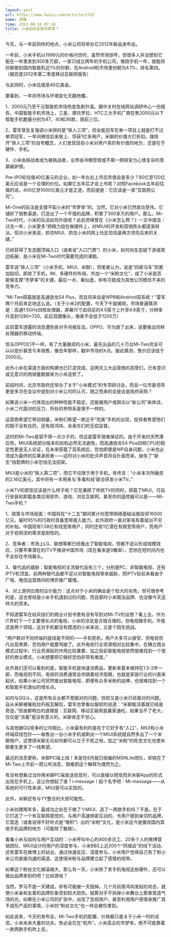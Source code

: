```yaml
---
layout: post
url: https://www.huxiu.com/article/2722
name: 虎嗅
time: 2012-08-16 07:18
title: 小米如何支撑市梦率？
---
```

今天，与一年前同样的地点，小米公司将举办它2012年新品发布会。

一年前，小米手机以1999元的价格问世时，虽然市场惊呼，但很多人并没想到它能在一年里卖到300多万部，一家只成立两年的手机公司，做刚手机一年，就能将份额做到国内智能机近1%的份额，在Android机市场里份额为4.1%，排名第四。（据百度2012年第二季度移动互联网报告）

与此同时，小米估值至40亿美金。

要看到，一年间市场与环境变化天翻地覆。

1、2000元乃至千元智能机市场热度急剧升温。据中关村在线网站调研中心一份报告，中国智能手机市场上，三星、摩托罗拉、HTC三大手机厂商在售2000元以下智能手机数量分别为47、40和36款，居前三位。

2、雷军曾反复强调小米拼的是“铁人三项”，但全能冠军在单一项目上就是打不过单项冠军，一年间微信后来居上、俘获1亿多用户，米聊的价值大打折扣。拨除开“铁人三项”的自夸概念，人们发现目前小米对用户真的有价值的地方，还是在于硬件、手机。

3、小米由挑战者成为被挑战者，业界由冷眼旁观或不屑一顾转变为心情复杂的羡慕嫉妒恨。

Pre-IPO轮估值40亿美元的企业，如一年左右上市后市值会是多少？80亿至120亿美元应该是一个合理的价位。如果它五年后才会上市呢？对照Facebook五年前估值的话，400亿至1000亿美元才是正道，而前提是：它应该是一家“互联网公司”。

Mi-One的玩法是支撑不起小米的“市梦率”的。当然，它对小米已然居功至伟。它铺好了销售渠道，打造出了一个不错的品牌、积累了300多万的用户。那么，Mi-Two时代，小米的玩法如何升级呢？此前虎嗅曾在《小米怎么熬？》一文中提及：过去一年，小米更多“把精力投在做硬件上，对MIUI的开发和营销势头都逐渐转淡，但对小米来说，抓住MIUI、抓住小米的网上社区恰恰是再次领先后来的关键。”

已经获得了生态圈顶端入口（或者说“入口门票”）的小米，如何向生态链下游或周边拓展，是小米在Mi-Two时代需要完成的课题。

雷军说“铁人三项”（小米手机、MIUI、米聊），但笔者认为，说是“四架马车”则更加贴切，即除了手机，IM、多硬件的布局、外加一个“米粉文化”，成了小米是否能够支撑“市梦率”的关键。最后一点，看似虚，却有可能成为其他公司模仿不来的竞争力。

“Mi-Two搭载就是高通骁龙S4 Plus，而且将来会是WP8和Andriod双系统！”雷军两个月前肯定地这么说。（关于小米2的配置，今天下午就揭晓，市场普遍猜测是：高通1.5GHz四核处理器，屏幕尺寸由目前的4.0英寸上升至4.6英寸，分辨率升高到1280×720，前后双摄像头，像素不会低于1200万）

此前雷军透露的消息遭到各对手间接反击。OPPO、华为跳了出来，说要推出同样处理器的移动终端。

但与OPPO们不一样，有了大量融资的小米，最先出品的几十万台Mi-Two完全可以以低价甚至亏本销售，像去年那样，戳中市场的X点。据此猜测，售价应该低于2000元。

此外小米在渠道方面的构建也已打造完成，这两天三大运营商的高管们，已有意识或无意识的用销量数据来为小米造势了。

前段时间，北京市政府还举办了关于“小米模式”的专项研讨会，而且一位市委领导更是多次在会议中提到对小米公司的认可，随之而来的会是会是政府采购？

如果说小米一代体现出的种种性能不稳定，还能被用户或舆论以“新公司”来体谅，小米二代面对的压力、所处的参照系是很不一样的。

运营商希望它带动销量，米粉们希望一款近乎“完美”手机的出现，投资者希望他们的银子没有白扔，还有周鸿祎、余承东们的无偿监督。

这时的Mi-Two是容不得一点沙子的，但这是雷军很难保证的。由于开发的天然滞后性，MIUI系统部分版本的宕机必然无法避免，而高通骁龙S4 Plus四核CPU的稳定性更是无人论证，在未来搭载了双系统后，恐怕即便是WP自身问题，小米也必须成为最终的后果承担者——这时对小米的批评声音将会扑面而来，缺失了“新生”挡箭牌的小米恐怕无法招架。

MIUI是小米的“铁人第二项”，而它不仅限于用于手机。有传言：“小米本次所融资的2.16亿美元，其中将有一半用来与‘多看科技’联合研发小米TV。”

小米TV的原型应该是什么样子呢？它在兼顾了传统TV的同时，搭载了MIUI，可自行安装和卸载各类应用软件、游戏、浏览互联网，甚至你的遥控器可以是——Mi-Two手机？

1、政策与市场层面：中国将在“十二五”期间累计向宽带网络基础设施投资16000亿元，届时95%的行政村具备宽带接入能力，此外政府一直对家电有着层出不穷的补贴。中国现有1.58亿有线宽带用户，同时还有1亿潜在有限宽带用户，而用户对于视频流的需求是刚性的。

2、竞争者：市场上LG、联想等都已经推出了智能电视，但都不足以形成规模效应，只要苹果潜在的iTV不推进中国市场（现在看来是0概率），恐怕在短时间内也不会存在市场寡头。

3、替代品的威胁：智能电视的主流替代品有三个，分别是PC、非智能电视，还有IPTV机顶盒，前两种替代品都不足以对智能电视带来威胁，而IPTV目前来看由于广电、电信运营商间的博弈推广缓慢。

4、对上游供应商的议价能力：这点对于小米的确会是个较大的劣势，但可值参考的是，这也曾经是小米手机遇到过的问题，而且那时小米既没品牌、也没像今天这样大的资本。

不知道雷军在给风投们的商业计划书里有没有写到对Mi-TV的设想？看上去，作为IT界的下一个主要增长点的电视，小米的涉足是合情合理的。但电视跟手机，毕竟还是两个领域，这对手机都没有摸透的小米来说，又是个陌生挑战。

“用户群对不同终端的底线是不同的——手机死机，用户大多可以接受，但电视但凡出现黑屏，恐怕用户就要骂娘了。此外电视行业资源相对比较集中，在确立商业模式过程中，行业资源起的作用比较重要，加之目前智能电视依然很难找到一个很好的商业模式，小米想要把它做好恐怕非常有难度。”

此外我们还可以看到的是，智能手机是快速消费品，更新率基本维持在1.5-2年一部，而电视则不同，电视的消费通常会伴随着经济周期，也就是家装行业的兴衰来起伏，如果小米公司贸然推出智能电视，即便有众多米粉的追捧，也很难找到一个和智能手机类似的增长点。

如何与QQ斗，这是所有企业都不想面对的问题，但却又是小米已经面对的问题。自从米聊被摧枯拉朽般瓦解后，雷军也曾看似服软的说道：“米聊能活着就已经是奇迹。”但谁都明白的道理是：互联网、移动互联网是赢家通吃，如果当不了老大，仅仅是“活着”是没有意义的。米聊肯定不甘心。

与其他跟QQ竞争的公司相比，小米最有利的是在于它好歹有“入口”，MIUI和小米终端双线包抄——每售出一台小米手机或刷出一个MIUI系统就自然多出了一个米聊用户，这使得米聊无论如何都可以立于不死之地，加之“米粉”的死忠文化也使米聊重生更多了一线希望。

最近的消息更称，米聊PC端上线！本是在6月就已收编的MSNLite团队，却挑在了Mi-Two上市前一周公布消息，很难把这个解释为偶然为之。

有没有想象过当你用米聊PC端发送信息时，可以直接以短信而非米聊App的形式出现在手机上，这让你想起了谁？i-message！起个名字吧：Mi-message——从系统的可行性来讲，MIUI是可以实现的。

此外，米聊还有与YY整合的大把可能性。

小米创建两年多，最成功之处在于做了个MIUI、造了一两款手机吗？不是。在于它打造了一个有互联网感觉的、与用户高速频密互动的、令用户感到亲切的品牌，它营造（或者说得不好听点是“堆积”）出的“米粉”文化，是小米迄今是傲视国内其他手机品牌的地方（可能除了魅族）。

看看小米与如何与用户互动的：小米呼叫中心的400余员工、20多个人的微博营销团队、MIUI设计时用户的深度参与、小米BBS上近200个“同城会”的线下活动、还有雷军在微博上的站台，通过快速反应、深度参与，小米用户觉得自己有了和小米公司直接沟通的渠道，这使得米粉与品牌建立起了感情的纽带。

如果这个粉丝文化越滚越大，那么有一天，小米除了卖手机电视这些硬件，还可以输出品牌卖别的吧？比如游戏？

当然，罗马不是一天建成，却有可能被一天毁掉。几个月前周鸿祎发起的攻击，就使小米亲和友善的品牌形象受到较大损伤。就算对手不拆掉小米舞台上那束营造气场的光，如果在小米公司的扩张中，出现了忽视用户，甚至利用用户感情来推广其不成形产品的事情，小米的“粉丝文化”也一样会被伤害到。

如此说来，今天的发布会，Mi-Two手机的配置、价格都只是关于小米一时的谈资。小米未来大量的功夫，势必会花在“机外”。小米高企的市梦率，绝不可能靠着一款两款手机吹上去。

